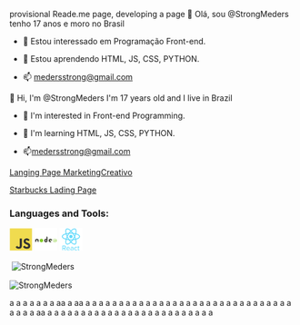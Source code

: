 provisional Reade.me page, developing a page
👋 Olá, sou @StrongMeders tenho 17 anos e moro no Brasil

- 👀 Estou interessado em Programação Front-end.

- 🌱 Estou aprendendo HTML, JS, CSS, PYTHON.

- 📫 medersstrong@gmail.com

👋 Hi, I'm @StrongMeders I'm 17 years old and I live in Brazil

- 👀 I'm interested in Front-end Programming.

- 🌱 I'm learning HTML, JS, CSS, PYTHON.

- 📫medersstrong@gmail.com

[Langing Page MarketingCreativo](https://strongmeders.github.io/landing-page/)

[Starbucks Lading Page](https://strongmeders.github.io/Stabucks-landing-page/)

  <h3 align="left">Languages and Tools:</h3>
<p align="left"> 
  <a href="https://developer.mozilla.org/en-US/docs/Web/JavaScript" target="_blank" rel="noreferrer"></a>  
  <img src="https://raw.githubusercontent.com/devicons/devicon/master/icons/javascript/javascript-original.svg" alt="javascript" width="40" height="40"/> 
  <a href="https://nodejs.org" target="_blank" rel="noreferrer"></a> 
  <img src="https://raw.githubusercontent.com/devicons/devicon/master/icons/nodejs/nodejs-original-wordmark.svg" alt="nodejs" width="40" height="40"/>
  <a href="https://reactjs.org/" target="_blank" rel="noreferrer"></a>
  <img src="https://raw.githubusercontent.com/devicons/devicon/master/icons/react/react-original-wordmark.svg" alt="react" width="40" height="40"/>
</p>

<p>&nbsp;<img align="center" src="https://github-readme-stats.vercel.app/api?username=StrongMeders&show_icons=true&locale=en" alt="StrongMeders" /></p>

<p><img align="center" src="https://github-readme-streak-stats.herokuapp.com/?user=StrongMeders&" alt="StrongMeders" /></p>
a
a
a
a
a
a
a
aa
a
aa
a
a
a
a
a
a
a
a
a
a
a
a
a
a
a
a
a
a
a
a
a
a
a
a
a
a
a
a
a
a
a
a
a
a
a
aa
a
a
a
a
a
a
a
a
a
a
a
a
a
a
a
a
a
a
a
a
a
a
a
a
a
